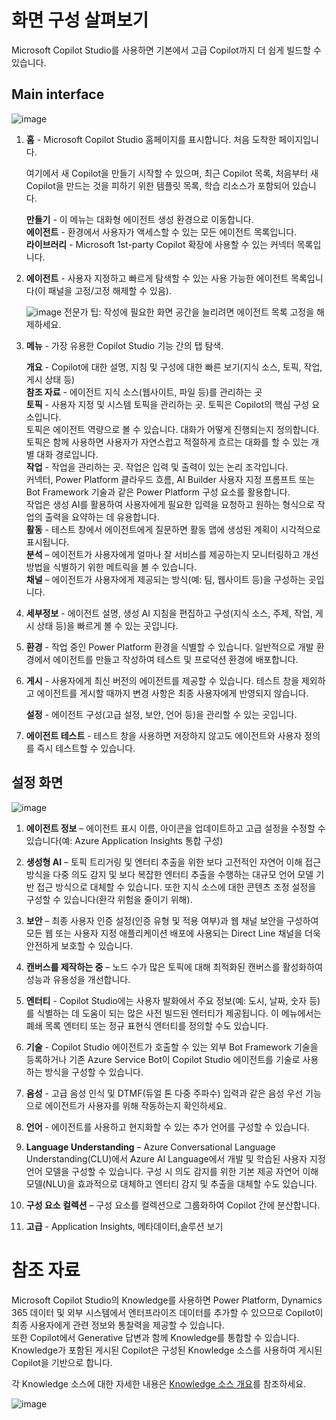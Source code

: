 # 화면 구성 살펴보기


Microsoft Copilot Studio를 사용하면 기본에서 고급 Copilot까지 더 쉽게 빌드할 수 있습니다. 


## Main interface

![image](https://github.com/user-attachments/assets/8fa10441-bf48-483d-aebb-097b7d32eb70)


1. **홈** - Microsoft Copilot Studio 홈페이지를 표시합니다. 처음 도착한 페이지입니다. 

    여기에서 새 Copilot을 만들기 시작할 수 있으며, 최근 Copilot 목록, 처음부터 새 Copilot을 만드는 것을 피하기 위한 템플릿 목록, 학습 리소스가 포함되어 있습니다.

    **만들기** - 이 메뉴는 대화형 에이전트 생성 환경으로 이동합니다.</br>
    **에이전트** - 환경에서 사용자가 액세스할 수 있는 모든 에이전트 목록입니다.</br>
    **라이브러리** - Microsoft 1st-party Copilot 확장에 사용할 수 있는 커넥터 목록입니다.

2. **에이전트** - 사용자 지정하고 빠르게 탐색할 수 있는 사용 가능한 에이전트 목록입니다(이 패널을 고정/고정 해제할 수 있음).

    ![image](https://github.com/user-attachments/assets/da5425fd-d753-4c39-a925-17f9155a2b49)
    전문가 팁: 작성에 필요한 화면 공간을 늘리려면 에이전트 목록 고정을 해제하세요.


3. **메뉴** - 가장 유용한 Copilot Studio 기능 간의 탭 탐색.

   **개요** - Copilot에 대한 설명, 지침 및 구성에 대한 빠른 보기(지식 소스, 토픽, 작업, 게시 상태 등)</br>
   **참조 자료** - 에이전트 지식 소스(웹사이트, 파일 등)를 관리하는 곳</br>
   **토픽** - 사용자 지정 및 시스템 토픽을 관리하는 곳. 토픽은 Copilot의 핵심 구성 요소입니다. </br>
       토픽은 에이전트 역량으로 볼 수 있습니다. 대화가 어떻게 진행되는지 정의합니다. </br>토픽은 함께 사용하면 사용자가 자연스럽고 적절하게 흐르는 대화를 할 수 있는 개별 대화 경로입니다.</br>
   **작업** - 작업을 관리하는 곳. 작업은 입력 및 출력이 있는 논리 조각입니다. </br>커넥터, Power Platform 클라우드 흐름, AI Builder 사용자 지정 프롬프트 또는 Bot Framework 기술과 같은 Power Platform 구성 요소를 활용합니다.</br> 작업은 생성 AI를 활용하여 사용자에게 필요한 입력을 요청하고 원하는 형식으로 작업의 출력을 요약하는 데 유용합니다.</br>
   **활동** - 테스트 창에서 에이전트에게 질문하면 활동 맵에 생성된 계획이 시각적으로 표시됩니다. </br>
   **분석** – 에이전트가 사용자에게 얼마나 잘 서비스를 제공하는지 모니터링하고 개선 방법을 식별하기 위한 메트릭을 볼 수 있습니다.</br>
   **채널** – 에이전트가 사용자에게 제공되는 방식(예: 팀, 웹사이트 등)을 구성하는 곳입니다.</br>

5. **세부정보** - 에이전트 설명, 생성 AI 지침을 편집하고 구성(지식 소스, 주제, 작업, 게시 상태 등)을 빠르게 볼 수 있는 곳입니다.

6. **환경** - 작업 중인 Power Platform 환경을 식별할 수 있습니다. 일반적으로 개발 환경에서 에이전트를 만들고 작성하여 테스트 및 프로덕션 환경에 배포합니다.

7. **게시** - 사용자에게 최신 버전의 에이전트를 제공할 수 있습니다. 테스트 창을 제외하고 에이전트를 게시할 때까지 변경 사항은 최종 사용자에게 반영되지 않습니다.

   **설정** - 에이전트 구성(고급 설정, 보안, 언어 등)을 관리할 수 있는 곳입니다.

8. **에이전트 테스트** - 테스트 창을 사용하면 저장하지 않고도 에이전트와 사용자 정의를 즉시 테스트할 수 있습니다.


## 설정 화면

![image](https://github.com/user-attachments/assets/56ef17b3-9132-40b7-84fc-5a2d40d5ec7e)

1. **에이전트 정보** – 에이전트 표시 이름, 아이콘을 업데이트하고 고급 설정을 수정할 수 있습니다(예: Azure Application Insights 통합 구성)

2. **생성형 AI** – 토픽 트리거링 및 엔터티 추출을 위한 보다 고전적인 자연어 이해 접근 방식을 다중 의도 감지 및 보다 복잡한 엔터티 추출을 수행하는 대규모 언어 모델 기반 접근 방식으로 대체할 수 있습니다. 또한 지식 소스에 대한 콘텐츠 조정 설정을 구성할 수 있습니다(환각 위험을 줄이기 위해).

3. **보안** – 최종 사용자 인증 설정(인증 유형 및 적용 여부)과 웹 채널 보안을 구성하여 모든 웹 또는 사용자 지정 애플리케이션 배포에 사용되는 Direct Line 채널을 더욱 안전하게 보호할 수 있습니다.

4. **캔버스를 제작하는 중** – 노드 수가 많은 토픽에 대해 최적화된 캔버스를 활성화하여 성능과 유용성을 개선합니다.

5. **엔터티** - Copilot Studio에는 사용자 발화에서 주요 정보(예: 도시, 날짜, 숫자 등)를 식별하는 데 도움이 되는 많은 사전 빌드된 엔터티가 제공됩니다. 이 메뉴에서는 폐쇄 목록 엔터티 또는 정규 표현식 엔터티를 정의할 수도 있습니다.

6. **기술** - Copilot Studio 에이전트가 호출할 수 있는 외부 Bot Framework 기술을 등록하거나 기존 Azure Service Bot이 Copilot Studio 에이전트를 기술로 사용하는 방식을 구성할 수 있습니다.

7. **음성** - 고급 음성 인식 및 DTMF(듀얼 톤 다중 주파수) 입력과 같은 음성 우선 기능으로 에이전트가 사용자를 위해 작동하는지 확인하세요.

8. **언어** - 에이전트를 사용하고 현지화할 수 있는 추가 언어를 구성할 수 있습니다.

9. **Language Understanding** – Azure Conversational Language Understanding(CLU)에서 Azure AI Language에서 개발 및 학습된 사용자 지정 언어 모델을 구성할 수 있습니다. 구성 시 의도 감지를 위한 기본 제공 자연어 이해 모델(NLU)을 효과적으로 대체하고 엔터티 감지 및 추출을 대체할 수도 있습니다.

10. **구성 요소 컬렉션** – 구성 요소를 컬렉션으로 그룹화하여 Copilot 간에 분산합니다.
11. **고급** - Application Insights, 메타데이터,솔루션 보기

# 참조 자료 

Microsoft Copilot Studio의 Knowledge를 사용하면 Power Platform, Dynamics 365 데이터 및 외부 시스템에서 엔터프라이즈 데이터를 추가할 수 있으므로 Copilot이 최종 사용자에게 관련 정보와 통찰력을 제공할 수 있습니다. </br> 또한 Copilot에서 Generative 답변과 함께 Knowledge를 통합할 수 있습니다. </br> Knowledge가 포함된 게시된 Copilot은 구성된 Knowledge 소스를 사용하여 게시된 Copilot을 기반으로 합니다.

각 Knowledge 소스에 대한 자세한 내용은 <a href="https://learn.microsoft.com/en-us/microsoft-copilot-studio/knowledge-copilot-studio">Knowledge 소스 개요</a>를 참조하세요.

![image](https://github.com/user-attachments/assets/c9497ea2-9e85-4dd4-8f15-57778744309b)

